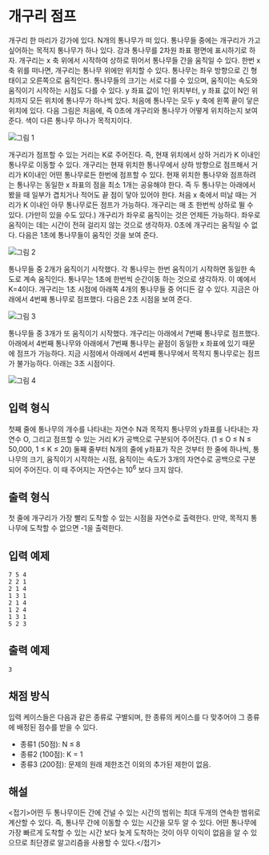 # 개구리 점프

개구리 한 마리가 강가에 있다. N개의 통나무가 떠 있다. 통나무들 중에는 개구리가 가고 싶어하는 목적지 통나무가 하나 있다. 강과 통나무를 2차원 좌표 평면에 표시하기로 하자. 개구리는 x 축 위에서 시작하여 상하로 뛰어서 통나무들 간을 움직일 수 있다. 한번 x 축 위를 떠나면, 개구리는 통나무 위에만 위치할 수 있다. 통나무는 좌우 방향으로 긴 형태이고 오른쪽으로 움직인다. 통나무들의 크기는 서로 다를 수 있으며, 움직이는 속도와 움직이기 시작하는 시점도 다를 수 있다. y 좌표 값이 1인 위치부터, y 좌표 값이 N인 위치까지 모든 위치에 통나무가 하나씩 있다. 처음에 통나무는 모두 y 축에 왼쪽 끝이 닿은 위치에 있다. 다음 그림은 처음에, 즉 0초에 개구리와 통나무가 어떻게 위치하는지 보여준다. 색이 다른 통나무 하나가 목적지이다.

![그림 1](images/myungwoo/1503191296906_p1.png)

개구리가 점프할 수 있는 거리는 K로 주어진다. 즉, 현재 위치에서 상하 거리가 K 이내인 통나무로 이동할 수 있다. 개구리는 현재 위치한 통나무에서 상하 방향으로 점프해서 거리가 K이내인 어떤 통나무로든 한번에 점프할 수 있다. 현재 위치한 통나무와 점프하려는 통나무는 동일한 x 좌표의 점을 최소 1개는 공유해야 한다. 즉 두 통나무는 아래에서 봤을 때 일부가 겹치거나 적어도 끝 점이 닿아 있어야 한다. 처음 x 축에서 떠날 때는 거리가 K 이내인 아무 통나무로든 점프가 가능하다. 개구리는 매 초 한번씩 상하로 뛸 수 있다. (가만히 있을 수도 있다.) 개구리가 좌우로 움직이는 것은 언제든 가능하다. 좌우로 움직이는 데는 시간이 전혀 걸리지 않는 것으로 생각하자. 0초에 개구리는 움직일 수 없다. 다음은 1초에 통나무들이 움직인 것을 보여 준다.

![그림 2](images/myungwoo/1503191296906_p2.png)

통나무들 중 2개가 움직이기 시작했다. 각 통나무는 한번 움직이기 시작하면 동일한 속도로 계속 움직인다. 통나무는 1초에 한번씩 순간이동 하는 것으로 생각하자. 이 예에서 K=4이다. 개구리는 1초 시점에 아래쪽 4개의 통나무들 중 어디든 갈 수 있다. 지금은 아래에서 4번째 통나무로 점프했다. 다음은 2초 시점을 보여 준다.

![그림 3](images/myungwoo/1503191296906_p3.png)

통나무들 중 3개가 또 움직이기 시작했다. 개구리는 아래에서 7번째 통나무로 점프했다. 아래에서 4번째 통나무와 아래에서 7번째 통나무는 끝점이 동일한 x 좌표에 있기 때문에 점프가 가능하다. 지금 시점에서 아래에서 4번째 통나무에서 목적지 통나무로는 점프가 불가능하다. 아래는 3초 시점이다.

![그림 4](images/myungwoo/1503191296906_p4.png)

## 입력 형식

첫째 줄에 통나무의 개수를 나타내는 자연수 N과 목적지 통나무의 y좌표를 나타내는 자연수 O, 그리고 점프할 수 있는 거리 K가 공백으로 구분되어 주어진다. (1 ≤ O ≤ N ≤ 50,000, 1 ≤ K ≤ 20) 둘째 줄부터 N개의 줄에 y좌표가 작은 것부터 한 줄에 하나씩, 통나무의 크기, 움직이기 시작하는 시점, 움직이는 속도가 3개의 자연수로 공백으로 구분되어 주어진다. 이 때 주어지는 자연수는 10<sup>6</sup> 보다 크지 않다.

## 출력 형식

첫 줄에 개구리가 가장 빨리 도착할 수 있는 시점을 자연수로 출력한다. 만약, 목적지 통나무에 도착할 수 없으면 -1을 출력한다.

## 입력 예제

```
7 5 4
2 2 1
2 1 4
1 3 1
2 1 4
1 2 4
1 3 1
5 2 3
```

## 출력 예제

```
3
```

## 채점 방식

입력 케이스들은 다음과 같은 종류로 구별되며, 한 종류의 케이스를 다 맞추어야 그 종류에 배정된 점수를 받을 수 있다.

* 종류1 (50점): N ≤ 8
* 종류2 (100점): K = 1
* 종류3 (200점): 문제의 원래 제한조건 이외의 추가된 제한이 없음.



## 해설

<접기>어떤 두 통나무이든 간에 건널 수 있는 시간의 범위는 최대 두개의 연속한 범위로 계산할 수 있다. 즉, 통나무 간에 이동할 수 있는 시간을 모두 알 수 있다. 어떤 통나무에 가장 빠르게 도착할 수 있는 시간 보다 늦게 도착하는 것이 아무 이익이 없음을 알 수 있으므로 최단경로 알고리즘을 사용할 수 있다.</접기>
